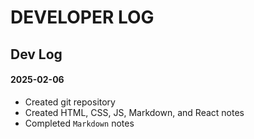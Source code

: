 # DEVELOPER LOG

## Dev Log

#### 2025-02-06

- Created git repository
- Created HTML, CSS, JS, Markdown, and React notes
- Completed `Markdown` notes
